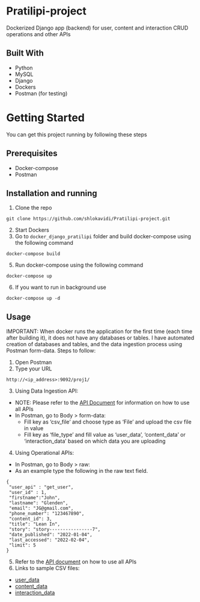 # Pratilipi-project
Dockerized Django app (backend) for user, content and interaction CRUD operations and other APIs 


## Built With
* Python
* MySQL
* Django
* Dockers
* Postman (for testing)

# Getting Started
You can get this project running by following these steps

## Prerequisites
* Docker-compose
* Postman

## Installation and running
1. Clone the repo
```
git clone https://github.com/shlokavidi/Pratilipi-project.git
```
2. Start Dockers
4. Go to `docker_django_pratilipi` folder and build docker-compose using the following command
```
docker-compose build
```
5. Run docker-compose using the following command
```
docker-compose up
```
6. If you want to run in background use
```
docker-compose up -d
```

## Usage
IMPORTANT: When docker runs the application for the first time (each time after building it), it does not have any databases or tables. I have automated creation of databases and tables, and the data ingestion process using Postman form-data. Steps to follow:
1. Open Postman
3. Type your URL
```
http://<ip_address>:9092/proj1/
```
3. Using Data Ingestion API:
  - NOTE: Please refer to the [API Document](https://docs.google.com/document/d/1YhkWb0Zs0tW5r4JXX3E806JOytEsdPrSEtpB2iICXNg/edit?usp=sharing) for information on how to use all APIs
  - In Postman, go to Body > form-data:
    - Fill key as ‘csv_file’ and choose type as ‘File’ and upload the csv file in value
    - Fill key as ‘file_type’ and fill value as ‘user_data’, ‘content_data’ or ‘interaction_data’ based on which data you are uploading

4. Using Operational APIs:
  - In Postman, go to Body > raw:
  - As an example type the following in the raw text field. 
  ```
  {
   "user_api" : "get_user",
   "user_id" : 1,
   "firstname":"John",
   "lastname": "Glenden",
   "email": "JG@gmail.com",
   "phone_number": "123467890",
   "content_id": 3,
   "title": "Lean In",
   "story": "story----------------7",
   "date_published": "2022-01-04",
   "last_accessed": "2022-02-04",
   "limit": 5
  }

  ```
5. Refer to the [API document](https://docs.google.com/document/d/1YhkWb0Zs0tW5r4JXX3E806JOytEsdPrSEtpB2iICXNg/edit?usp=sharing) on how to use all APIs
6. Links to sample CSV files:
* [user_data](https://drive.google.com/file/d/198MT2cCjwFkkanQTtpL_bog-1VaBk4XX/view?usp=sharing)
* [content_data](https://drive.google.com/file/d/1YtGvpvz5iwZoICvUsvOgk6QaQCnaFBzN/view?usp=sharing)
* [interaction_data](https://drive.google.com/file/d/1BSSFADDq5Luzv1hd0dxMWD7r0eub3kXL/view?usp=sharing)
